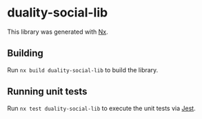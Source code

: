 # duality-social-lib

This library was generated with [Nx](https://nx.dev).

## Building

Run `nx build duality-social-lib` to build the library.

## Running unit tests

Run `nx test duality-social-lib` to execute the unit tests via [Jest](https://jestjs.io).
